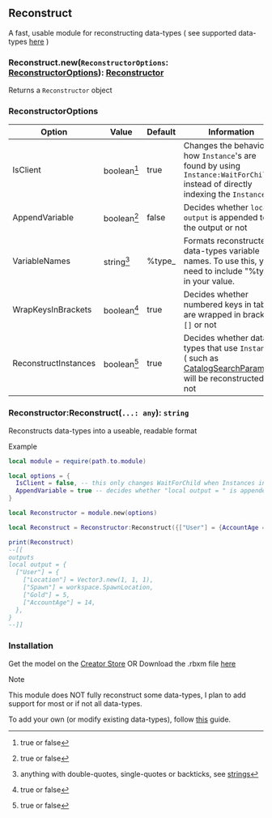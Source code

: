 ## Reconstruct
A fast, usable module for reconstructing data-types ( see supported data-types [here](./types) )

### Reconstruct.new(`ReconstructorOptions`: [ReconstructorOptions](#reconstructoroptions)): [Reconstructor](#reconstructorreconstruct-any-string)
Returns a `Reconstructor` object

### ReconstructorOptions
  |Option|Value|Default|Information|
  |-------------|-------------|-------------|-------------|
  |IsClient|boolean[^1]|true|Changes the behavior of how `Instance`'s are found by using `Instance:WaitForChild()` instead of directly indexing the `Instance`
  |AppendVariable|boolean[^1]|false|Decides whether `local output` is appended to the output or not
  |VariableNames|string[^2]|%type_|Formats reconstructed data-types variable names. To use this, you need to include "%type" in your value.
  |WrapKeysInBrackets|boolean[^1]|true|Decides whether numbered keys in tables are wrapped in brackets `[]` or not
  |ReconstructInstances|boolean[^1]|true|Decides whether data-types that use `Instance`s ( such as [CatalogSearchParams](./types/CatalogSearchParams.lua) ) will be reconstructed or not

### Reconstructor:Reconstruct(`...: any`): `string`
Reconstructs data-types into a useable, readable format

Example
```lua
local module = require(path.to.module)

local options = {
  IsClient = false, -- this only changes WaitForChild when Instances in tables are "reconstructed".
  AppendVariable = true -- decides whether "local output = " is appended or not
}

local Reconstructor = module.new(options)

local Reconstruct = Reconstructor:Reconstruct({["User"] = {AccountAge = 14, Gold = 5, Location = Vector3.new(1, 1, 1), Spawn = game.Workspace.SpawnLocation}})

print(Reconstruct)
--[[
outputs
local output = {
  ["User"] = {
    ["Location"] = Vector3.new(1, 1, 1),
    ["Spawn"] = workspace.SpawnLocation,
    ["Gold"] = 5,
    ["AccountAge"] = 14,
  },
}
--]]
```

### Installation
Get the model on the [Creator Store](https://create.roblox.com/store/asset/17385700566)
OR
Download the .rbxm file [here](https://github.com/im-wrek/reconstruct/raw/main/Reconstruct.rbxm)


> [!NOTE]
> This module does NOT fully reconstruct some data-types, I plan to add support for most or if not all data-types.
>
> To add your own (or modify existing data-types), follow [this](./AYO.md) guide.

[^1]: true or false
[^2]: anything with double-quotes, single-quotes or backticks, see [strings](https://create.roblox.com/docs/luau/strings)
